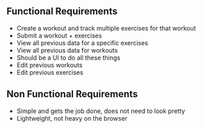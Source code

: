## Functional Requirements

- Create a workout and track multiple exercises for that workout
- Submit a workout + exercises
- View all previous data for a specific exercises
- View all previous data for workouts
- Should be a UI to do all these things
- Edit previous workouts
- Edit previous exercises

## Non Functional Requirements

- Simple and gets the job done, does not need to look pretty
- Lightweight, not heavy on the browser